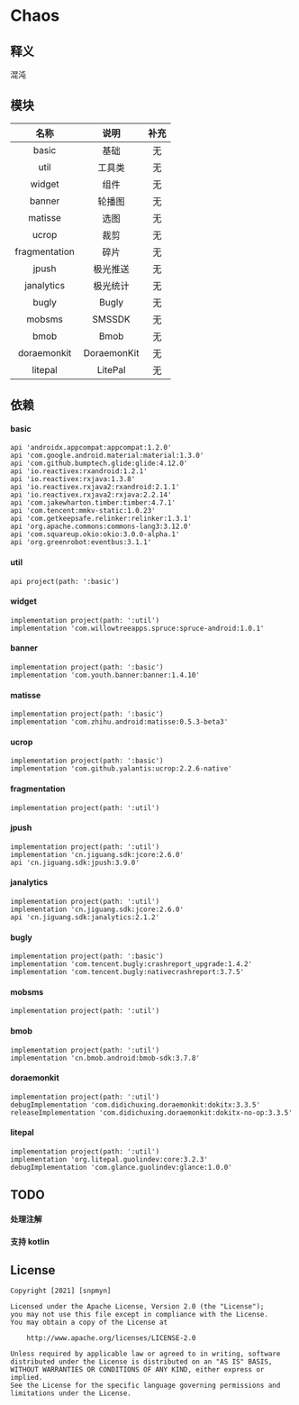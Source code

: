 # Chaos
## 释义
混沌
## 模块
| 名称 | 说明 | 补充 |
|:-:|:-:|:-:|
| basic | 基础 | 无 |
| util | 工具类 | 无 |
| widget | 组件 | 无 |
| banner | 轮播图 | 无 |
| matisse | 选图 | 无 |
| ucrop | 裁剪 | 无 |
| fragmentation | 碎片 | 无 |
| jpush | 极光推送 | 无 |
| janalytics | 极光统计 | 无 |
| bugly | Bugly | 无 |
| mobsms | SMSSDK | 无 |
| bmob | Bmob | 无 |
| doraemonkit | DoraemonKit | 无 |
| litepal | LitePal | 无 |
## 依赖
#### basic
```
api 'androidx.appcompat:appcompat:1.2.0'
api 'com.google.android.material:material:1.3.0'
api 'com.github.bumptech.glide:glide:4.12.0'
api 'io.reactivex:rxandroid:1.2.1'
api 'io.reactivex:rxjava:1.3.8'
api 'io.reactivex.rxjava2:rxandroid:2.1.1'
api 'io.reactivex.rxjava2:rxjava:2.2.14'
api 'com.jakewharton.timber:timber:4.7.1'
api 'com.tencent:mmkv-static:1.0.23'
api 'com.getkeepsafe.relinker:relinker:1.3.1'
api 'org.apache.commons:commons-lang3:3.12.0'
api 'com.squareup.okio:okio:3.0.0-alpha.1'
api 'org.greenrobot:eventbus:3.1.1'
```
#### util
```
api project(path: ':basic')
```
#### widget
```
implementation project(path: ':util')
implementation 'com.willowtreeapps.spruce:spruce-android:1.0.1'
```
#### banner
```
implementation project(path: ':basic')
implementation 'com.youth.banner:banner:1.4.10'
```
#### matisse
```
implementation project(path: ':basic')
implementation 'com.zhihu.android:matisse:0.5.3-beta3'
```
#### ucrop
```
implementation project(path: ':basic')
implementation 'com.github.yalantis:ucrop:2.2.6-native'
```
#### fragmentation
```
implementation project(path: ':util')
```
#### jpush
```
implementation project(path: ':util')
implementation 'cn.jiguang.sdk:jcore:2.6.0'
api 'cn.jiguang.sdk:jpush:3.9.0'
```
#### janalytics
```
implementation project(path: ':util')
implementation 'cn.jiguang.sdk:jcore:2.6.0'
api 'cn.jiguang.sdk:janalytics:2.1.2'
```
#### bugly
```
implementation project(path: ':basic')
implementation 'com.tencent.bugly:crashreport_upgrade:1.4.2'
implementation 'com.tencent.bugly:nativecrashreport:3.7.5'
```
#### mobsms
```
implementation project(path: ':util')
```
#### bmob
```
implementation project(path: ':util')
implementation 'cn.bmob.android:bmob-sdk:3.7.8'
```
#### doraemonkit
```
implementation project(path: ':util')
debugImplementation 'com.didichuxing.doraemonkit:dokitx:3.3.5'
releaseImplementation 'com.didichuxing.doraemonkit:dokitx-no-op:3.3.5'
```
#### litepal
```
implementation project(path: ':util')
implementation 'org.litepal.guolindev:core:3.2.3'
debugImplementation 'com.glance.guolindev:glance:1.0.0'
```
## TODO
#### 处理注解
#### 支持 kotlin
## License
```
Copyright [2021] [snpmyn]

Licensed under the Apache License, Version 2.0 (the "License");
you may not use this file except in compliance with the License.
You may obtain a copy of the License at

    http://www.apache.org/licenses/LICENSE-2.0

Unless required by applicable law or agreed to in writing, software
distributed under the License is distributed on an "AS IS" BASIS,
WITHOUT WARRANTIES OR CONDITIONS OF ANY KIND, either express or implied.
See the License for the specific language governing permissions and
limitations under the License.
```